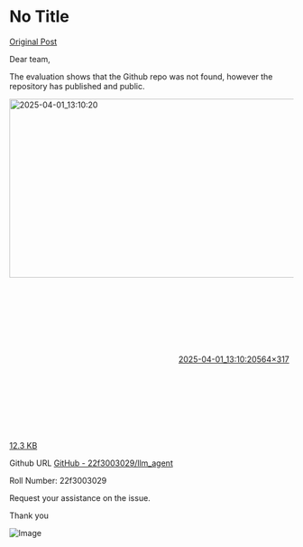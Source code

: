 # No Title

[Original Post](https://discourse.onlinedegree.iitm.ac.in/t/171141/162)

<p>Dear team,</p>
<p>The evaluation shows that the Github repo was not found, however the repository has published and public.<br>
<div class="lightbox-wrapper"><a class="lightbox" href="https://europe1.discourse-cdn.com/flex013/uploads/iitm/original/3X/5/a/5a304d3e8e047dc18282918c2571491ac331bd11.png" data-download-href="/uploads/short-url/cRQspPlKpiRwam8T7Vcbpu5YlhL.png?dl=1" title="2025-04-01_13:10:20" rel="noopener nofollow ugc"><img src="https://europe1.discourse-cdn.com/flex013/uploads/iitm/original/3X/5/a/5a304d3e8e047dc18282918c2571491ac331bd11.png" alt="2025-04-01_13:10:20" data-base62-sha1="cRQspPlKpiRwam8T7Vcbpu5YlhL" width="564" height="317"><div class="meta"><svg class="fa d-icon d-icon-far-image svg-icon" aria-hidden="true"><use href="#far-image"></use></svg><span class="filename">2025-04-01_13:10:20</span><span class="informations">564×317 12.3 KB</span><svg class="fa d-icon d-icon-discourse-expand svg-icon" aria-hidden="true"><use href="#discourse-expand"></use></svg></div></a></div></p>
<p>Github URL <a href="https://github.com/22f3003029/llm_agent" class="inline-onebox" rel="noopener nofollow ugc">GitHub - 22f3003029/llm_agent</a></p>
<p>Roll Number: 22f3003029</p>
<p>Request your assistance on the issue.</p>
<p>Thank you</p>

![Image](https://europe1.discourse-cdn.com/flex013/uploads/iitm/original/3X/5/a/5a304d3e8e047dc18282918c2571491ac331bd11.png)